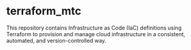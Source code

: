 # terraform_mtc
This repository contains Infrastructure as Code (IaC) definitions using Terraform to provision and manage cloud infrastructure in a consistent, automated, and version-controlled way.
